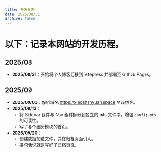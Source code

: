 ```yaml
---
title: 开发日志
date: 2025/08/31
archive: false
---
```

# 以下：记录本网站的开发历程。

## 2025/08
- **2025/08/31**：开始将个人博客迁移到 Vitepress 并部署至 Github Pages。

## 2025/09
- **2025/09/03**：解析域名 https://xiaoshanyuan.space 至该博客。
- **2025/09/13**：
  - 将 Sidebar 组件与 Nav 组件拆分到独立的 mts 文件中，增强 `config.mts` 的可读性。
  - 写了各个细分模块的首页。
- **2025/09/20**：
  - 创建数据加载文件，并在归档页面引入。
  - 换句话说就是写好了归档页面。